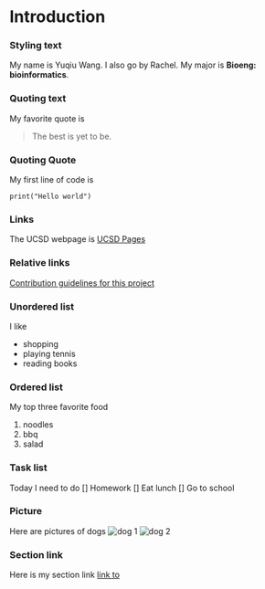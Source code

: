 # Introduction
### Styling text
My name is Yuqiu Wang. I also go by Rachel. My major is **Bioeng: bioinformatics**.
### Quoting text
My favorite quote is 
> The best is yet to be.
### Quoting Quote
My first line of code is
```
print("Hello world")
```
### Links
The UCSD webpage is [UCSD Pages](https://ucsd.edu/)
### Relative links
[Contribution guidelines for this project](main/README.md)
### Unordered list
I like
- shopping
- playing tennis
- reading books
### Ordered list
My top three favorite food
1. noodles
2. bbq
3. salad

### Task list
Today I need to do
[] Homework
[] Eat lunch
[] Go to school

### Picture
Here are pictures of dogs
![dog 1](https://i.ytimg.com/vi/MPV2METPeJU/maxresdefault.jpg)
![dog 2](https://www.thesprucepets.com/thmb/sfuyyLvyUx636_Oq3Fw5_mt-PIc=/3760x2820/smart/filters:no_upscale()/adorable-white-pomeranian-puppy-spitz-921029690-5c8be25d46e0fb000172effe.jpg)

### Section link
Here is my section link
[link to](#unordered-list)